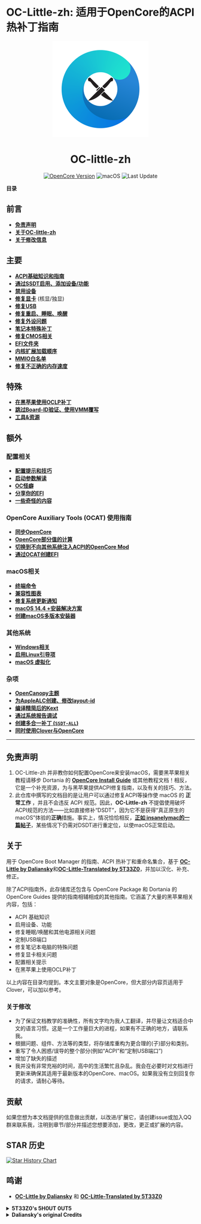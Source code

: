 # OC-Little-zh: 适用于OpenCore的ACPI热补丁指南

<div align="center">
             <img src="logo.png" alt="OCLP-Mod Logo" width="256" />
             <h1>OC-little-zh</h1>
</div>

<div align=center>

[![OpenCore Version](https://img.shields.io/badge/支持的OpenCore版本:-≤1.0.4-success.svg)](https://github.com/acidanthera/OpenCorePkg) ![macOS](https://img.shields.io/badge/支持的macOS:-≤15.3-white.svg) ![Last Update](https://img.shields.io/badge/最后更新:-2025.01.27-blueviolet.svg)</br>

</div>

**目录**

## 前言

* [**免责声明**](#免责声明)
* [**关于OC-little-zh**](#关于)
* [**关于修改信息**](#关于修改)

## 主要

* [**ACPI基础知识和指南**](/00_ACPI/README.md)
* [**通过SSDT启用、添加设备/功能**](/01_Adding_missing_Devices_and_enabling_Features/README.md)
* [**禁用设备**](/02_Disabling_Devices/README.md)
* [**修复显卡**](/11_Graphics/README.md) (核显/独显)
* [**修复USB**](/03_USB_Fixes/README.md)
* [**修复重启、睡眠、唤醒**](04_Fixing_Sleep_and_Wake_Issues/README.md)
* [**修复外设问题**](/13_Peripherals/README.md)
* [**笔记本特殊补丁**](/05_Laptop-specific_Patches/README.md)
* [**修复CMOS相关**](/06_CMOS-related_Fixes/README.md)
* [**EFI文件夹**](/07_BOOT_Folder/README.md)
* [**内核扩展加载顺序**](/10_Kexts_Loading_Sequence_Examples/README.md)
* [**MMIO白名单**](/12_MMIO_Whitelist/README.md)
* [**修复不正确的内存速度**](/15_RAM/README.md)

## 特殊
* [**在黑苹果使用OCLP补丁**](/14_OCLP_Wintel/README.md)
* [**跳过Board-ID验证、使用VMM覆写**](/09_Board-ID_VMM-Spoof/README.md)
* [**工具&资源**](/C_Utilities_and_Resources/README.md)

## 额外

### 配置相关
* [**配置提示和技巧**](/A_Config_Tips_and_Tricks/README.md)
* [**启动参数解读**](/H_Boot-args/README.md)
* [**OC怪癖**](/08_Quirks/README.md)
* [**分享你的EFI**](/M_EFI_Upload_Chklst/README.md)
* [**一些奇怪的内容**](/P_Else/README.md)

### OpenCore Auxiliary Tools (OCAT) 使用指南
* [**同步OpenCore**](/D_Updating_OpenCore/README.md)
* [**OpenCore部分值的计算**](/B_OC_Calculators/README.md)
* [**切换到不向其他系统注入ACPI的OpenCore Mod**](/O_OC_NO_ACPI/README.md)
* [**通过OCAT创建EFI**](/F_Desktop_EFIs/README.md)

### macOS相关
* [**终端命令**](/Terminal_Commands.md#readme)
* [**兼容性图表**](/E_Compatibility_Charts/README.md)
* [**修复系统更新通知**](/S_System_Updates/README.md)
* [**macOS 14.4 +安装解决方案**](/W_Workarounds/README.md)
* [**创建macOS多版本安装器**](/U_USB_Multi_installer/README.md)

### 其他系统
* [**Windows相关**](/I_Windows/README.md)
* [**启用Linux引导项**](/G_Linux/README.md)
* [**macOS 虚拟化**](/V_Virtualization/README.md)

### 杂项
* [**OpenCanopy主题**](/T_Themes/README.md)
* [**为AppleALC创建、修改layout-id**](/L_ALC_Layout-ID/README.md)
* [**编译精简后的Kext**](/J_Compiling_Kexts/README.md)
* [**通过系统报告调试**](/K_Debugging/README.md)
* [**创建多合一补丁 (`SSDT-ALL`)**](/N_SSDT-ALL/README.md)
* [**同时使用Clover与OpenCore**](/R_BootloaderChooser/README.md)

___

## 免责声明
1. OC-Little-zh 并非教你如何配置OpenCore来安装macOS，需要黑苹果相关教程请移步 Dortania 的 [**OpenCore Install Guide**](https://dortania.github.io/OpenCore-Install-Guide/) 或其他教程文档！相反，它是一个补充资源，为与黑苹果提供ACPI修复指南，以及有关的技巧、方法。
2. 此仓库中撰写的文档目的是让用户可以通过修复ACPI等操作使 macOS 的 **正常工作** ，并且不会违反 ACPI 规范。因此，**OC-Little-zh** 不提倡使用破坏ACPI规范的方法——比如直接修补“DSDT”，因为它不是获得“真正原生的macOS”体验的**正确**措施。事实上，情况恰恰相反，[**正如 insanelymac的一篇帖子**](https://www.insanelymac.com/forum/topic/352881-when-is-rebaseregions-necessary/#comment-2790870)，某些情况下仍需对DSDT进行重定位，以使macOS正常启动。
	
## 关于
用于 OpenCore Boot Manager 的指南、ACPI 热补丁和重命名集合，基于 [**OC-Little by Daliansky**](https://github.com/daliansky/OC-little)和[**OC-Little-Translated by 5T33Z0**](https://github.com/laobamac/OC-little-zh)，并加以汉化、补充、修正。

除了ACPI指南外，此存储库还包含与 OpenCore Package 和 Dortania 的 OpenCore Guides 提供的指南相辅相成的其他指南。它涵盖了大量的黑苹果相关内容，包括：

- ACPI 基础知识
- 启用设备、功能
- 修复睡眠/唤醒和其他电源相关问题
- 定制USB端口
- 修复笔记本电脑的特殊问题
- 修复显卡相关问题
- 配置相关提示
- 在黑苹果上使用OCLP补丁

以上内容在目录均提到。本文主要对象是OpenCore，但大部分内容页适用于Clover，可以加以参考。

### 关于修改
- 为了保证文档教学的准确性，所有文字均为我人工翻译，并尽量让文档适合中文的语言习惯。这是一个工作量巨大的进程，如果有不正确的地方，请联系我。
- 根据问题、组件、方法等的类型，将存储库重构为更合理的(子)部分和类别。
- 重写了令人困惑/误导的整个部分(例如“ACPI”和“定制USB端口”)
- 增加了缺失的描述
- 我并没有非常充裕的时间，高中的生活繁忙且杂乱。我会在必要时对文档进行更新来确保其适用于最新版本的OpenCore、macOS。如果我没有立刻回复你的请求，请耐心等待。


## 贡献
 如果您想为本文档提供的信息做出贡献，以改进/扩展它，请创建issue或加入QQ群来联系我，注明到章节/部分并描述您想要添加，更改，更正或扩展的内容。

## STAR 历史

<a href="https://star-history.com/#laoamac/OC-little-zh&Date">
 <picture>
   <source media="(prefers-color-scheme: dark)" srcset="https://api.star-history.com/svg?repos=laobamac/OC-little-zh&type=Date&theme=dark" />
   <source media="(prefers-color-scheme: light)" srcset="https://api.star-history.com/svg?repos=laobamac/OC-little-zh&type=Date" />
   <img alt="Star History Chart" src="https://api.star-history.com/svg?repos=laobamac/OC-little-zh&type=Date" />
 </picture>
</a>

## 鸣谢
- [**OC-Little by Daliansky**](https://github.com/daliansky/OC-little) 和 [**OC-Little-Translated by 5T33Z0**](https://github.com/laobamac/OC-little-zh)

<details>
<summary><strong>5T33Z0's 5H0UT 0UT5</strong></summary>

> - Thanks to al the [**contributors**](https://github.com/laobamac/OC-little-zh/graphs/contributors) for improving and expanding the repo! Additional credits for contributors outside of the github realm are listed in the respective chapters/sections.
> - sascha_77 for Kext Updater, ANYmacOS and helping me to unbrick my Lenovo T530 BIOS!
> - Apfelnico for introducing me to ASL/AML Basics
> - Bluebyte for having good conversations
> - Cyberdevs from insanelymac for his Z170X Gaming 5 Guide and for being a prime example of a Moderator who treats others with respect!
</details>

<details>
<summary><strong>Daliansky's original Credits</strong></summary>

> - Special credit to:
> 	- @XianWu write these ACPI component patches that useable to OpenCore
> 	- @Bat.bat, @DalianSky, @athlonreg, @iStar丶Forever their proofreading and finalization.
> - Credits and thanks to：
> 	- @冬瓜-X1C5th
> 	- @OC-xlivans
> 	- @Air 13 IWL-GZ-Big Orange (OC perfect)
> 	- @子骏oc IWL
> 	- @大勇-小新air13-OC-划水小白
> 	- @xjn819
> 	- Acidanthera for maintaining OpenCorePkg
</details>
